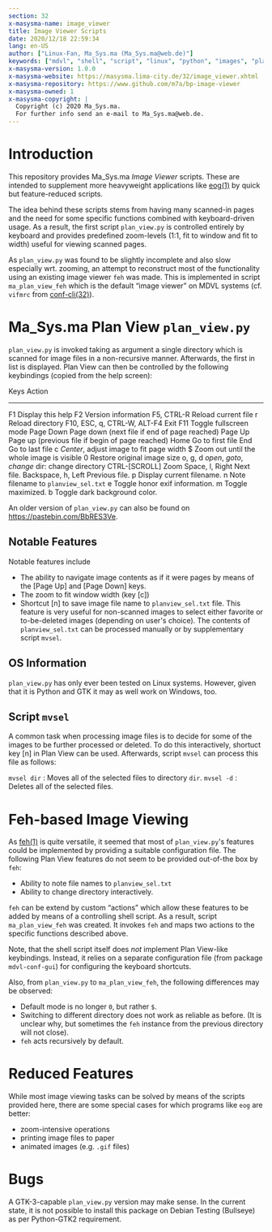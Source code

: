 ```yaml
---
section: 32
x-masysma-name: image_viewer
title: Image Viewer Scripts
date: 2020/12/18 22:59:34
lang: en-US
author: ["Linux-Fan, Ma_Sys.ma (Ma_Sys.ma@web.de)"]
keywords: ["mdvl", "shell", "script", "linux", "python", "images", "plan_view"]
x-masysma-version: 1.0.0
x-masysma-website: https://masysma.lima-city.de/32/image_viewer.xhtml
x-masysma-repository: https://www.github.com/m7a/bp-image-viewer
x-masysma-owned: 1
x-masysma-copyright: |
  Copyright (c) 2020 Ma_Sys.ma.
  For further info send an e-mail to Ma_Sys.ma@web.de.
---
```

Introduction
============

This repository provides Ma_Sys.ma _Image Viewer_ scripts. These are intended to
supplement more heavyweight applications like
[eog(1)](https://manpages.debian.org/buster/eog/eog.1.en.html) by quick but
feature-reduced scripts.

The idea behind these scripts stems from having many scanned-in pages and
the need for some specific functions combined with keyboard-driven usage.
As a result, the first script `plan_view.py` is controlled entirely by keyboard
and provides predefined zoom-levels (1:1, fit to window and fit to width) useful
for viewing scanned pages.

As `plan_view.py` was found to be slightly incomplete and also slow especially
wrt. zooming, an attempt to reconstruct most of the functionality using an
existing image viewer `feh` was made. This is implemented in script
`ma_plan_view_feh` which is the default “image viewer” on MDVL systems
(cf. `vifmrc` from [conf-cli(32)](conf_cli.xhtml)).

Ma_Sys.ma Plan View `plan_view.py`
==================================

`plan_view.py` is invoked taking as argument a single directory which is scanned
for image files in a non-recursive manner. Afterwards, the first in list is
displayed. Plan View can then be controlled by the following keybindings
(copied from the help screen):

Keys                         Action
---------------------------  ------------------------------------------------
F1                           Display this help
F2                           Version information
F5, CTRL-R                   Reload current file
r                            Reload directory
F10, ESC, q, CTRL-W, ALT-F4  Exit
F11                          Toggle fullscreen mode
Page Down                    Page down (next file if end of page reached)
Page Up                      Page up (previous file if begin of page reached)
Home                         Go to first file
End                          Go to last file
c                            _Center_, adjust image to fit page width
$                            Zoom out until the whole image is visible
0                            Restore original image size
o, g, d                      _open_, _goto_, _change_ dir: change directory
CTRL-[SCROLL]                Zoom
Space, l, Right              Next file.
Backspace, h, Left           Previous file.
p                            Display current filename.
n                            Note filename to `planview_sel.txt`
e                            Toggle honor exif information.
m                            Toggle maximized.
b                            Toggle dark background color.

An older version of `plan_view.py` can also be found on
<https://pastebin.com/BbRES3Ve>.

## Notable Features

Notable features include

 * The ability to navigate image contents as if it were pages by means of
   the [Page Up] and [Page Down] keys.
 * The zoom to fit window width (key [c])
 * Shortcut [n] to save image file name to `planview_sel.txt` file.
   This feature is very useful for non-scanned images to select either favorite
   or to-be-deleted images (depending on user's choice). The contents of
   `planview_sel.txt` can be processed manually or by supplementary script
   `mvsel`.

## OS Information

`plan_view.py` has only ever been tested on Linux systems. However, given that
it is Python and GTK it may as well work on Windows, too.

## Script `mvsel`

A common task when processing image files is to decide for some of the images
to be further processed or deleted. To do this interactively, shortuct key [n]
in Plan View can be used. Afterwards, script `mvsel` can process this file as
follows:

`mvsel dir`
:   Moves all of the selected files to directory `dir`.
`mvsel -d`
:   Deletes all of the selected files.

Feh-based Image Viewing
=======================

As [feh(1)](https://manpages.debian.org/buster/feh/feh.1.en.html) is quite
versatile, it seemed that most of `plan_view.py`'s features could be implemented
by providing a suitable configuration file. The following Plan View features
do not seem to be provided out-of-the box by `feh`:

 * Ability to note file names to `planview_sel.txt`
 * Ability to change directory interactively.

`feh` can be extend  by custom “actions” which allow these features to be added
by means of a controlling shell script. As a result, script
`ma_plan_view_feh` was created. It invokes `feh` and maps two actions to
the specific functions described above.

Note, that the shell script itself does _not_ implement Plan View-like
keybindings. Instead, it relies on a separate configuration file
(from package `mdvl-conf-gui`) for configuring the keyboard shortcuts.

Also, from `plan_view.py` to `ma_plan_view_feh`, the following differences may
be observed:

 * Default mode is no longer `0`, but rather `$`.
 * Switching to different directory does not work as reliable as before.
   (It is unclear why, but sometimes the `feh` instance from the previous
   directory will not close).
 * `feh` acts recursively by default.

Reduced Features
================

While most image viewing tasks can be solved by means of the scripts provided
here, there are some special cases for which programs like `eog` are better:

 * zoom-intensive operations
 * printing image files to paper
 * animated images (e.g. `.gif` files)

Bugs
====

A GTK-3-capable `plan_view.py` version may make sense.
In the current state, it is not possible to install this package on Debian
Testing (Bullseye) as per Python-GTK2 requirement.
